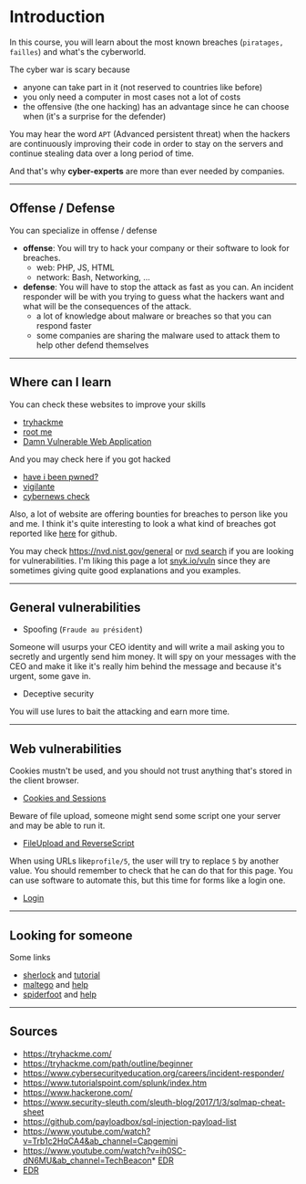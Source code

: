 # Introduction

In this course, you will learn about the most known
breaches (``piratages, failles``) and what's the
cyberworld.

The cyber war is scary because

* anyone can take part in it (not reserved to countries
    like before)
* you only need a computer in most cases not a lot
    of costs
* the offensive (the one hacking) has an advantage
since he can choose when (it's a surprise for the defender)

You may hear the word ``APT`` (Advanced persistent threat)
when the hackers are continuously improving their code
in order to stay on the servers and continue stealing
data over a long period of time.

And that's why **cyber-experts** are more than ever
needed by companies.

<hr class="sr">

## Offense / Defense

You can specialize in offense / defense

* **offense**: You will try to hack your company or their
software to look for breaches.
    * web: PHP, JS, HTML
    * network: Bash, Networking, ...
* **defense**: You will have to stop the attack as fast 
  as you can. An incident responder will be with you
  trying to guess what the hackers want and what will
  be the consequences of the attack.
    * a lot of knowledge about malware or breaches
    so that you can respond faster
    * some companies are sharing the malware used
    to attack them to help other defend themselves

<hr class="sl">

## Where can I learn

You can check these websites to improve your skills

* [tryhackme](https://tryhackme.com/)
* [root me](https://www.root-me.org/)
* [Damn Vulnerable Web Application](https://dvwa.co.uk/)

And you may check here if you got hacked

* [have i been pwned?](https://haveibeenpwned.com/)
* [vigilante](https://vigilante.pw/)
* [cybernews check](https://cybernews.com/personal-data-leak-check/)

Also, a lot of website are offering bounties for breaches
to person like you and me. I think it's quite interesting
to look a what kind of breaches got reported like
[here](https://bounty.github.com/) for github.

You may check <https://nvd.nist.gov/general> 
or [nvd search](https://nvd.nist.gov/vuln/search/results?form_type=Basic&results_type=overview&search_type=all)
if you are looking for vulnerabilities. I'm liking
this page a lot [snyk.io/vuln](https://snyk.io/vuln) since
they are sometimes giving quite good explanations and
you examples.

<hr class="sr">

## General vulnerabilities

* Spoofing (`Fraude au président`)

Someone will usurps your CEO identity and will write
a mail asking you to secretly and urgently send him
money. It will spy on your messages with the CEO
and make it like it's really him behind the message
and because it's urgent, some gave in.

* Deceptive security

You will use lures to bait the attacking and earn
more time.

<hr class="sl">

## Web vulnerabilities

Cookies mustn't be used, and you should not trust anything
that's stored in the client browser.

* [Cookies and Sessions](web/cookies.md)

Beware of file upload, someone might send some script
one your server and may be able to run it.

* [FileUpload and ReverseScript](web/upload.md)

When using URLs like``profile/5``, the user will
try to replace ``5`` by another value. You should remember
to check that he can do that for this page. You can
use software to automate this, but this time for forms
like a login one.

* [Login](web/login.md)

<hr class="sl">

## Looking for someone

Some links

* [sherlock](https://sherlock-project.github.io/) and [tutorial](https://www.geeksforgeeks.org/sherlock-hunt-username-on-social-media-kali-linux-tool/)
* [maltego](https://www.maltego.com/) and [help](https://en.kali.tools/?p=24)
* [spiderfoot](https://www.spiderfoot.net/) and [help](https://www.hackingloops.com/spiderfoot/)

<hr class="sr">

## Sources

* <https://tryhackme.com/>
* <https://tryhackme.com/path/outline/beginner>
* <https://www.cybersecurityeducation.org/careers/incident-responder/>
* <https://www.tutorialspoint.com/splunk/index.htm>
* <https://www.hackerone.com/>
* <https://www.security-sleuth.com/sleuth-blog/2017/1/3/sqlmap-cheat-sheet>
* <https://github.com/payloadbox/sql-injection-payload-list>
* <https://www.youtube.com/watch?v=Trb1c2HqCA4&ab_channel=Capgemini>
* <https://www.youtube.com/watch?v=ih0SC-dN6MU&ab_channel=TechBeacon>* [EDR](https://www.cisco.com/c/en/us/products/security/endpoint-security/what-is-endpoint-detection-response-edr.html)
* [EDR](https://www.mcafee.com/enterprise/en-us/security-awareness/endpoint/what-is-endpoint-detection-and-response.html)
